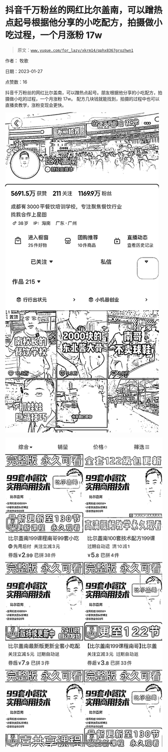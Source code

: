 # 抖音千万粉丝的网红比尔盖南，可以蹭热点起号根据他分享的小吃配方，拍摄做小吃过程，一个月涨粉 17w

> 原文：[`www.yuque.com/for_lazy/xkrm14/qphx8367grozhwn1`](https://www.yuque.com/for_lazy/xkrm14/qphx8367grozhwn1)



作者： 牧歌 

日期：2023-01-27 

点赞数：16 

抖音千万粉丝的网红比尔盖南，可以蹭热点起号。朋友根据他分享的小吃配方，拍摄做小吃的过程，一个月涨粉 17w。 配方几块钱就能找到，拍摄的过程中也可以直播卖教学，涨粉变现会更快。 

![](img/27a2c9f9535f49a8f0cfc64826eccf6c.png) 

![](img/f6519eb7a2ba87957f5c9ed268009017.png) 

